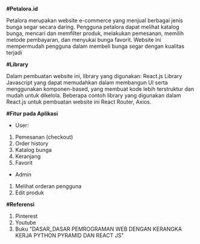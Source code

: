 **#Petalora.id**

Petalora merupakan website e-commerce yang menjual berbagai jenis bunga segar secara daring. Pengguna petalora dapat melihat katalog bunga, mencari dan memfilter produk, melakukan pemesanan, memilih metode pembayaran, dan menyukai bunga favorit. Website ini mempermudah pengguna dalam membeli bunga segar dengan kualitas terjadi

**#Library**

Dalam pembuatan website ini, library yang digunakan:
React.js
Library Javascript yang dapat memudahkan dalam membangun UI serta
menggunakan komponen-based, yang membuat kode lebih terstruktur dan mudah untuk
dikelola. Beberapa contoh library yang digunakan dalam React.js untuk pembuatan website ini
React Router, Axios.
   
**#Fitur pada Aplikasi**
- User:
1. Pemesanan (checkout)
2. Order history
3. Katalog bunga
4. Keranjang
5. Favorit

- Admin
1. Melihat orderan pengguna
2. Edit produk

**#Referensi**
1. Pinterest
2. Youtube
3. Buku "DASAR_DASAR PEMROGRAMAN WEB DENGAN KERANGKA KERJA PYTHON PYRAMID DAN REACT JS"
